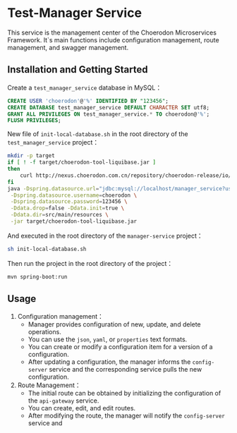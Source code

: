 # Test-Manager Service

This service is the management center of the Choerodon Microservices Framework. It`s main functions include configuration management, route management, and swagger management.

## Installation and Getting Started

Create a `test_manager_service` database in MySQL：

```sql
CREATE USER 'choerodon'@'%' IDENTIFIED BY "123456";
CREATE DATABASE test_manager_service DEFAULT CHARACTER SET utf8;
GRANT ALL PRIVILEGES ON test_manager_service.* TO choerodon@'%';
FLUSH PRIVILEGES;
```
New file of `init-local-database.sh` in the root directory of the `test_manager_service` project：

```sh
mkdir -p target
if [ ! -f target/choerodon-tool-liquibase.jar ]
then
    curl http://nexus.choerodon.com.cn/repository/choerodon-release/io/choerodon/choerodon-tool-liquibase/0.5.0.RELEASE/choerodon-tool-liquibase-0.5.0.RELEASE.jar -o target/choerodon-tool-liquibase.jar
fi
java -Dspring.datasource.url="jdbc:mysql://localhost/manager_service?useUnicode=true&characterEncoding=utf-8&useSSL=false" \
 -Dspring.datasource.username=choerodon \
 -Dspring.datasource.password=123456 \
 -Ddata.drop=false -Ddata.init=true \
 -Ddata.dir=src/main/resources \
 -jar target/choerodon-tool-liquibase.jar
```

And executed in the root directory of the `manager-service` project：

```sh
sh init-local-database.sh
```
Then run the project in the root directory of the project：

```sh
mvn spring-boot:run
```

## Usage
1. Configuration management：
    * Manager provides configuration of new, update, and delete operations.
    * You can use the `json`, `yaml`, or `properties` text formats.
    * You can create or modify a configuration item for a version of a configuration.
    * After updating a configuration, the manager informs the `config-server` service and the corresponding service pulls the new configuration.
1. Route Management：
    * The initial route can be obtained by initializing the configuration of the `api-gateway` service.
    * You can create, edit, and edit routes.
    * After modifying the route, the manager will notify the `config-server` service and 